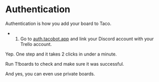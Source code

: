 # Authentication

Authentication is how you add your board to Taco. 

- 1. Go to [auth.tacobot.app](https://auth.tacobot.app/) and link your Discord account with your Trello account.

Yep. One step and it takes 2 clicks in under a minute.

Run T!boards to check and make sure it was successful.

And yes, you can even use private boards.
